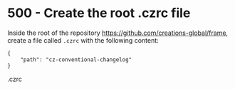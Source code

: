 # 500 - Create the root .czrc file

Inside the root of the repository https://github.com/creations-global/frame, create a file called ```.czrc``` with the following content:

```
{
    "path": "cz-conventional-changelog"
}
```
.czrc
